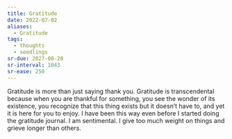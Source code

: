 ```yaml
---
title: Gratitude
date: 2022-07-02
aliases:
  - Gratitude
tags:
  - thoughts
  - seedlings
sr-due: 2027-08-20
sr-interval: 1043
sr-ease: 250
---
```

Gratitude is more than just saying thank you. Gratitude is transcendental because when you are thankful for something, you see the wonder of its existence, you recognize that this thing exists but it doesn’t have to, and yet it is here for you to enjoy. I have been this way even before I started doing the gratitude journal. I am sentimental. I give too much weight on things and grieve longer than others.
